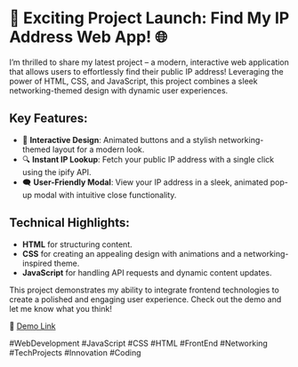 # 🚀 Exciting Project Launch: Find My IP Address Web App! 🌐

I’m thrilled to share my latest project – a modern, interactive web application that allows users to effortlessly find their public IP address! Leveraging the power of HTML, CSS, and JavaScript, this project combines a sleek networking-themed design with dynamic user experiences.

## Key Features:

- 🌟 **Interactive Design**: Animated buttons and a stylish networking-themed layout for a modern look.
- 🔍 **Instant IP Lookup**: Fetch your public IP address with a single click using the ipify API.
- 🗨️ **User-Friendly Modal**: View your IP address in a sleek, animated pop-up modal with intuitive close functionality.

## Technical Highlights:

- **HTML** for structuring content.
- **CSS** for creating an appealing design with animations and a networking-inspired theme.
- **JavaScript** for handling API requests and dynamic content updates.

This project demonstrates my ability to integrate frontend technologies to create a polished and engaging user experience. Check out the demo and let me know what you think!

🔗 [Demo Link](https://ravimanivel.github.io/Findmyip-Dev-Ravi-Manivel)

#WebDevelopment #JavaScript #CSS #HTML #FrontEnd #Networking #TechProjects #Innovation #Coding
